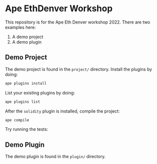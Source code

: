 # Ape EthDenver Workshop

This repository is for the Ape Eth Denver workshop 2022.
There are two examples here:

1. A demo project
2. A demo plugin

## Demo Project

The demo project is found in the `project/` directory.
Install the plugins by doing:

```bash
ape plugins install
```

List your existing plugins by doing:

```bash
ape plugins list
```

After the `solidity` plugin is installed, compile the project:

```bash
ape compile
```

Try running the tests:

## Demo Plugin

The demo plugin is found in the `plugin/` directory.

